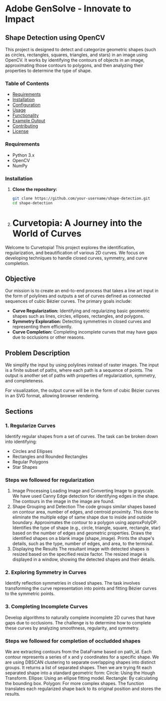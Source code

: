 # Adobe GenSolve - Innovate to Impact

## Shape Detection using OpenCV

This project is designed to detect and categorize geometric shapes (such as circles, rectangles, squares, triangles, and stars) in an image using OpenCV. It works by identifying the contours of objects in an image, approximating those contours to polygons, and then analyzing their properties to determine the type of shape.

### Table of Contents

- [Requirements](#requirements)
- [Installation](#installation)
- [Configuration](#configuration)
- [Usage](#usage)
- [Functionality](#functionality)
- [Example Output](#example-output)
- [Contributing](#contributing)
- [License](#license)

### Requirements

- Python 3.x
- OpenCV
- NumPy

### Installation

1. **Clone the repository:**

   ```bash
   git clone https://github.com/your-username/shape-detection.git
   cd shape-detection

2. # Curvetopia: A Journey into the World of Curves

Welcome to Curvetopia! This project explores the identification, regularization, and beautification of various 2D curves. We focus on developing techniques to handle closed curves, symmetry, and curve completion.

## Objective

Our mission is to create an end-to-end process that takes a line art input in the form of polylines and outputs a set of curves defined as connected sequences of cubic Bézier curves. The primary goals include:

- **Curve Regularization:** Identifying and regularizing basic geometric shapes such as lines, circles, ellipses, rectangles, and polygons.
- **Symmetry Exploration:** Detecting symmetries in closed curves and representing them efficiently.
- **Curve Completion:** Completing incomplete curves that may have gaps due to occlusions or other reasons.

## Problem Description

We simplify the input by using polylines instead of raster images. The input is a finite subset of paths, where each path is a sequence of points. The output is another set of paths with properties of regularization, symmetry, and completeness.

For visualization, the output curve will be in the form of cubic Bézier curves in an SVG format, allowing browser rendering.

## Sections

### 1. Regularize Curves

Identify regular shapes from a set of curves. The task can be broken down into identifying:

- Circles and Ellipses
- Rectangles and Rounded Rectangles
- Regular Polygons
- Star Shapes

### Steps we followed for regularization
1. Image Processing
  Loading Image and Converting Image to grayscale.
  We have used Canny Edge detection for identifying edges in the shape.
  The contours in the image in the image are found.
2. Shape Grouping and Detection
  The code groups similar shapes based on contour area, number of edges, and centroid proximity. This done to eliminate the multiple edge of same shape due to inside and outside boundary.
  Approximates the contour to a polygon using approxPolyDP.
  Identifies the type of shape (e.g., circle, triangle, square, rectangle, star) based on the number of edges and geometric properties.
  Draws the identified shapes on a blank image (shape_image).
  Prints the shape's details, such as the type, number of edges, and area, to the terminal.
4. Displaying the Results
  The resultant image with detected shapes is resized based on the specified resize factor.
  The resized image is displayed in a window, showing the detected shapes and their details.

### 2. Exploring Symmetry in Curves

Identify reflection symmetries in closed shapes. The task involves transforming the curve representation into points and fitting Bézier curves to the symmetric points.

### 3. Completing Incomplete Curves

Develop algorithms to naturally complete incomplete 2D curves that have gaps due to occlusions. The challenge is to determine how to complete these curves by analyzing smoothness, regularity, and symmetry.

### Steps we followed for completion of occludded shapes
We are extracting contours from the DataFrame based on path_id. Each contour represents a series of x and y coordinates for a specific shape.
We are using DBSCAN clustering to separate overlapping shapes into distinct groups. It returns a list of separated shapes.
Then we are trying fit each separated shape into a standard geometric form:
Circle: Using the Hough Transform.
Ellipse: Using an ellipse fitting model.
Rectangle: By calculating the bounding box.
Polygon: For more complex shapes.
The function translates each regularized shape back to its original position and stores the results.

